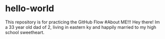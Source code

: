 # hello-world
This repository is for practicing the GitHub Flow
#About ME!!!
Hey there! Im a 33 year old dad of 2, living in eastern ky and happily married to my high school sweetheart.
